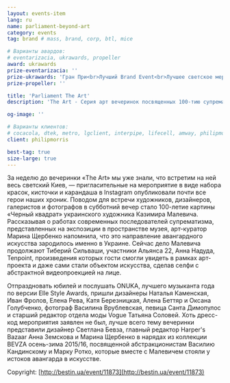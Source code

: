 ```yaml
---
layout: events-item
lang: ru
name: parliament-beyond-art
category: events
tag: brand # mass, brand, corp, btl, mice

# Варианты авардов:
# eventarizacia, ukrawards, propeller
award: ukrawards
prize-eventarizacia: ''
prize-ukrawards: 'Гран При<br>Лучший Brand Event<br>Лучшее светское мероприятие'
prize-propeller: ''

title: 'Parliament The Art'
description: 'The Art - Серия арт вечеринок посвященных 100-тию супрематизма'

og-image: ''

# Варианты клиентов:
# cocacola, dtek, metro, lgclient, interpipe, lifecell, amway, philipmorris, olymp, maristela, udp, top, zefir, unicef, wog, sebbank, niko, nemiroff, maxim, velykakyshenia, marieclaire, chervonenkoracing, burn, altis, mts, prime, seppala, lifeclient, pekingduck,
client: philipmorris

best-tag: true
size-large: true
---
```


За неделю до вечеринки «The Art» мы уже знали, что встретим на ней весь светский Киев, — пригласительные на мероприятие в виде набора красок, кисточки и карандаша в Instagram опубликовали почти все герои наших хроник. Поводом для встречи художников, дизайнеров, галеристов и фотографов в субботний вечер стало 100-летие картины «Черный квадрат» украинского художника Казимира Малевича. Рассказывая о работах современных последователей супрематизма, представленных на экспозиции в пространстве музея, арт-куратор Марина Щербенко напомнила, что это направление авангардного искусства зародилось именно в Украине. Сейчас дело Малевича продолжают Тиберий Сильваши, участники Альянса 22, Анна Надуда, Tenpoint, произведения которых гости смогли увидеть в рамках арт-проекта и даже сами стали объектом искусства, сделав селфи с абстрактной видеопроекцией на лице.

Отпраздновать юбилей и послушать ONUKA, лучшего музыканта года по версии Elle Style Awards, пришли дизайнеры Наталья Каменская, Иван Фролов, Елена Рева, Катя Березницкая, Алена Беттяр и Оксана Голубченко, фотограф Василина Врублевская, певица Санта Димопулос и старший редактор отдела моды Vogue Татьяна Соловей. Хоть дресс-код мероприятия заявлен не был, лучше всего тему вечеринки представили дизайнер Светлана Бевза, главный редактор Harper's Bazaar Анна Земскова и Марина Щербенко в нарядах из коллекции BEVZA осень-зима 2015/16, посвященной абстракционистам Василию Кандинскому и Марку Ротко, которые вместе с Малевичем стояли у истоков авангарда в искусстве.

Copyright: [http://bestin.ua/event/11873](http://bestin.ua/event/11873)
